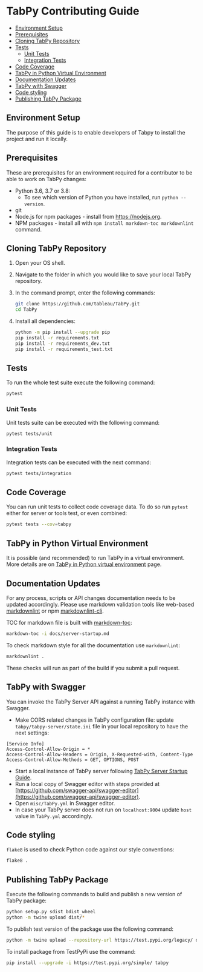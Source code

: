 # TabPy Contributing Guide

<!-- markdownlint-disable MD004 -->

<!-- toc -->

- [Environment Setup](#environment-setup)
- [Prerequisites](#prerequisites)
- [Cloning TabPy Repository](#cloning-tabpy-repository)
- [Tests](#tests)
  * [Unit Tests](#unit-tests)
  * [Integration Tests](#integration-tests)
- [Code Coverage](#code-coverage)
- [TabPy in Python Virtual Environment](#tabpy-in-python-virtual-environment)
- [Documentation Updates](#documentation-updates)
- [TabPy with Swagger](#tabpy-with-swagger)
- [Code styling](#code-styling)
- [Publishing TabPy Package](#publishing-tabpy-package)

<!-- tocstop -->

<!-- markdownlint-enable MD004 -->

## Environment Setup

The purpose of this guide is to enable developers of Tabpy to install the project
and run it locally.

## Prerequisites

These are prerequisites for an environment required for a contributor to
be able to work on TabPy changes:

- Python 3.6, 3.7 or 3.8:
  - To see which version of Python you have installed, run `python --version`.
- git
- Node.js for npm packages - install from <https://nodejs.org>.
- NPM packages - install all with
  `npm install markdown-toc markdownlint` command.

## Cloning TabPy Repository

1. Open your OS shell.
2. Navigate to the folder in which you would like to save
   your local TabPy repository.
3. In the command prompt, enter the following commands:

    ```sh
    git clone https://github.com/tableau/TabPy.git
    cd TabPy
    ```

4. Install all dependencies:

   ```sh
   python -m pip install --upgrade pip
   pip install -r requirements.txt
   pip install -r requirements_dev.txt
   pip install -r requirements_test.txt
   ```

## Tests

To run the whole test suite execute the following command:

```sh
pytest
```

### Unit Tests

Unit tests suite can be executed with the following command:

```sh
pytest tests/unit
```

### Integration Tests

Integration tests can be executed with the next command:

```sh
pytest tests/integration
```

## Code Coverage

You can run unit tests to collect code coverage data. To do so run `pytest`
either for server or tools test, or even combined:

```sh
pytest tests --cov=tabpy
```

## TabPy in Python Virtual Environment

It is possible (and recommended) to run TabPy in a virtual environment. More
details are on
[TabPy in Python virtual environment](docs/tabpy-virtualenv.md) page.

## Documentation Updates

For any process, scripts or API changes documentation needs to be updated accordingly.
Please use markdown validation tools like web-based [markdownlint](https://dlaa.me/markdownlint/)
or npm [markdownlint-cli](https://github.com/igorshubovych/markdownlint-cli).

TOC for markdown file is built with [markdown-toc](https://www.npmjs.com/package/markdown-toc):

```sh
markdown-toc -i docs/server-startup.md
```

To check markdown style for all the documentation use `markdownlint`:

```sh
markdownlint .
```

These checks will run as part of the build if you submit a pull request.

## TabPy with Swagger

You can invoke the TabPy Server API against a running TabPy instance with Swagger.

- Make CORS related changes in TabPy configuration file: update `tabpy/tabpy-server/state.ini`
  file in your local repository to have the next settings:

```config
[Service Info]
Access-Control-Allow-Origin = *
Access-Control-Allow-Headers = Origin, X-Requested-with, Content-Type
Access-Control-Allow-Methods = GET, OPTIONS, POST
```

- Start a local instance of TabPy server following [TabPy Server Startup Guide](docs/server-startup.md).
- Run a local copy of Swagger editor with steps provided at
  [https://github.com/swagger-api/swagger-editor](https://github.com/swagger-api/swagger-editor).
- Open `misc/TabPy.yml` in Swagger editor.
- In case your TabPy server does not run on `localhost:9004` update
  `host` value in `TabPy.yml` accordingly.

## Code styling

`flake8` is used to check Python code against our style conventions:

```sh
flake8 .
```

## Publishing TabPy Package

Execute the following commands to build and publish a new version of
TabPy package:

```sh
python setup.py sdist bdist_wheel
python -m twine upload dist/*
```

To publish test version of the package use the following command:

```sh
python -m twine upload --repository-url https://test.pypi.org/legacy/ dist/*
```

To install package from TestPyPi use the command:

```sh
pip install --upgrade -i https://test.pypi.org/simple/ tabpy
```
